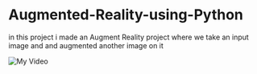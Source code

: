 # Augmented-Reality-using-Python

in this project i made an Augment Reality project where we take an input image and and augmented another image on it

![My Video](https://user-images.githubusercontent.com/51136789/126831743-dd12643c-03da-4f47-b5f6-ecba5bc9eb76.gif)
